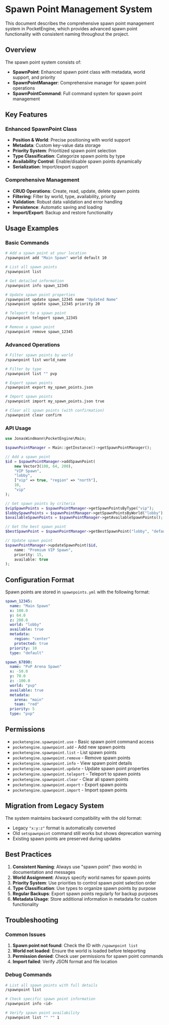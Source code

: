 # Spawn Point Management System

This document describes the comprehensive spawn point management system in PocketEngine, which provides advanced spawn point functionality with consistent naming throughout the project.

## Overview

The spawn point system consists of:
- **SpawnPoint**: Enhanced spawn point class with metadata, world support, and priority
- **SpawnPointManager**: Comprehensive manager for spawn point operations
- **SpawnPointCommand**: Full command system for spawn point management

## Key Features

### Enhanced SpawnPoint Class
- **Position & World**: Precise positioning with world support
- **Metadata**: Custom key-value data storage
- **Priority System**: Prioritized spawn point selection
- **Type Classification**: Categorize spawn points by type
- **Availability Control**: Enable/disable spawn points dynamically
- **Serialization**: Import/export support

### Comprehensive Management
- **CRUD Operations**: Create, read, update, delete spawn points
- **Filtering**: Filter by world, type, availability, priority
- **Validation**: Robust data validation and error handling
- **Persistence**: Automatic saving and loading
- **Import/Export**: Backup and restore functionality

## Usage Examples

### Basic Commands

```bash
# Add a spawn point at your location
/spawnpoint add "Main Spawn" world default 10

# List all spawn points
/spawnpoint list

# Get detailed information
/spawnpoint info spawn_12345

# Update spawn point properties
/spawnpoint update spawn_12345 name "Updated Name"
/spawnpoint update spawn_12345 priority 20

# Teleport to a spawn point
/spawnpoint teleport spawn_12345

# Remove a spawn point
/spawnpoint remove spawn_12345
```

### Advanced Operations

```bash
# Filter spawn points by world
/spawnpoint list world_name

# Filter by type
/spawnpoint list "" pvp

# Export spawn points
/spawnpoint export my_spawn_points.json

# Import spawn points
/spawnpoint import my_spawn_points.json true

# Clear all spawn points (with confirmation)
/spawnpoint clear confirm
```

### API Usage

```php
use JonasWindmann\PocketEngine\Main;

$spawnPointManager = Main::getInstance()->getSpawnPointManager();

// Add a spawn point
$id = $spawnPointManager->addSpawnPoint(
    new Vector3(100, 64, 200),
    "VIP Spawn",
    "lobby",
    ["vip" => true, "region" => "north"],
    10,
    "vip"
);

// Get spawn points by criteria
$vipSpawnPoints = $spawnPointManager->getSpawnPointsByType("vip");
$lobbySpawnPoints = $spawnPointManager->getSpawnPointsByWorld("lobby");
$availableSpawnPoints = $spawnPointManager->getAvailableSpawnPoints();

// Get the best spawn point
$bestSpawnPoint = $spawnPointManager->getBestSpawnPoint("lobby", "default");

// Update spawn point
$spawnPointManager->updateSpawnPoint($id, 
    name: "Premium VIP Spawn",
    priority: 15,
    available: true
);
```

## Configuration Format

Spawn points are stored in `spawnpoints.yml` with the following format:

```yaml
spawn_12345:
  name: "Main Spawn"
  x: 100.0
  y: 64.0
  z: 200.0
  world: "lobby"
  available: true
  metadata:
    region: "center"
    protected: true
  priority: 10
  type: "default"

spawn_67890:
  name: "PvP Arena Spawn"
  x: -50.0
  y: 70.0
  z: -100.0
  world: "pvp"
  available: true
  metadata:
    arena: "main"
    team: "red"
  priority: 5
  type: "pvp"
```

## Permissions

- `pocketengine.spawnpoint.use` - Basic spawn point command access
- `pocketengine.spawnpoint.add` - Add new spawn points
- `pocketengine.spawnpoint.list` - List spawn points
- `pocketengine.spawnpoint.remove` - Remove spawn points
- `pocketengine.spawnpoint.info` - View spawn point details
- `pocketengine.spawnpoint.update` - Update spawn point properties
- `pocketengine.spawnpoint.teleport` - Teleport to spawn points
- `pocketengine.spawnpoint.clear` - Clear all spawn points
- `pocketengine.spawnpoint.export` - Export spawn points
- `pocketengine.spawnpoint.import` - Import spawn points

## Migration from Legacy System

The system maintains backward compatibility with the old format:
- Legacy `"x:y:z"` format is automatically converted
- Old `setspawnpoint` command still works but shows deprecation warning
- Existing spawn points are preserved during updates

## Best Practices

1. **Consistent Naming**: Always use "spawn point" (two words) in documentation and messages
2. **World Assignment**: Always specify world names for spawn points
3. **Priority System**: Use priorities to control spawn point selection order
4. **Type Classification**: Use types to organize spawn points by purpose
5. **Regular Backups**: Export spawn points regularly for backup purposes
6. **Metadata Usage**: Store additional information in metadata for custom functionality

## Troubleshooting

### Common Issues

1. **Spawn point not found**: Check the ID with `/spawnpoint list`
2. **World not loaded**: Ensure the world is loaded before teleporting
3. **Permission denied**: Check user permissions for spawn point commands
4. **Import failed**: Verify JSON format and file location

### Debug Commands

```bash
# List all spawn points with full details
/spawnpoint list

# Check specific spawn point information
/spawnpoint info <id>

# Verify spawn point availability
/spawnpoint list "" "" 1
```
